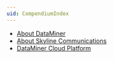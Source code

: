```yaml
---
uid: CompendiumIndex
---
```


- [About DataMiner](xref:Comp_About_DataMiner)
- [About Skyline Communications](xref:Comp_About_Skyline)
- [DataMiner Cloud Platform](xref:Comp_DCP)
